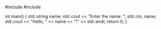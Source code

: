 #include <iostream>
#include<locale>

int main() {
	std::string name;
	std::cout << "Enter the name: ";
	std::cin, name;
	std::cout << "Hello, " << name << "!" << std::endl;
	return 0;
}
